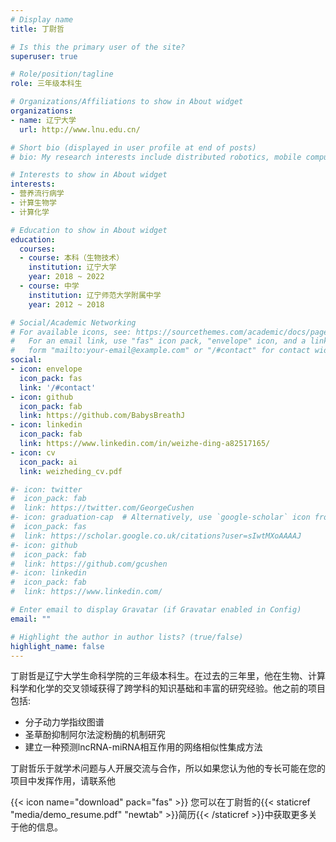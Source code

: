 ```yaml
---
# Display name
title: 丁尉哲

# Is this the primary user of the site?
superuser: true

# Role/position/tagline
role: 三年级本科生

# Organizations/Affiliations to show in About widget
organizations:
- name: 辽宁大学
  url: http://www.lnu.edu.cn/

# Short bio (displayed in user profile at end of posts)
# bio: My research interests include distributed robotics, mobile computing and programmable matter.

# Interests to show in About widget
interests:
- 营养流行病学
- 计算生物学
- 计算化学

# Education to show in About widget
education:
  courses:
  - course: 本科（生物技术）
    institution: 辽宁大学
    year: 2018 ~ 2022
  - course: 中学
    institution: 辽宁师范大学附属中学
    year: 2012 ~ 2018

# Social/Academic Networking
# For available icons, see: https://sourcethemes.com/academic/docs/page-builder/#icons
#   For an email link, use "fas" icon pack, "envelope" icon, and a link in the
#   form "mailto:your-email@example.com" or "/#contact" for contact widget.
social:
- icon: envelope
  icon_pack: fas
  link: '/#contact'
- icon: github
  icon_pack: fab
  link: https://github.com/BabysBreathJ
- icon: linkedin
  icon_pack: fab
  link: https://www.linkedin.com/in/weizhe-ding-a82517165/
- icon: cv
  icon_pack: ai
  link: weizheding_cv.pdf

#- icon: twitter
#  icon_pack: fab
#  link: https://twitter.com/GeorgeCushen
#- icon: graduation-cap  # Alternatively, use `google-scholar` icon from `ai` icon pack
#  icon_pack: fas
#  link: https://scholar.google.co.uk/citations?user=sIwtMXoAAAAJ
#- icon: github
#  icon_pack: fab
#  link: https://github.com/gcushen
#- icon: linkedin
#  icon_pack: fab
#  link: https://www.linkedin.com/

# Enter email to display Gravatar (if Gravatar enabled in Config)
email: ""

# Highlight the author in author lists? (true/false)
highlight_name: false
---
```


丁尉哲是辽宁大学生命科学院的三年级本科生。在过去的三年里，他在生物、计算科学和化学的交叉领域获得了跨学科的知识基础和丰富的研究经验。他之前的项目包括:

- 分子动力学指纹图谱
- 圣草酚抑制阿尔法淀粉酶的机制研究
- 建立一种预测lncRNA-miRNA相互作用的网络相似性集成方法

丁尉哲乐于就学术问题与人开展交流与合作，所以如果您认为他的专长可能在您的项目中发挥作用，请联系他

{{< icon name="download" pack="fas" >}} 您可以在丁尉哲的{{< staticref "media/demo_resume.pdf" "newtab" >}}简历{{< /staticref >}}中获取更多关于他的信息。
